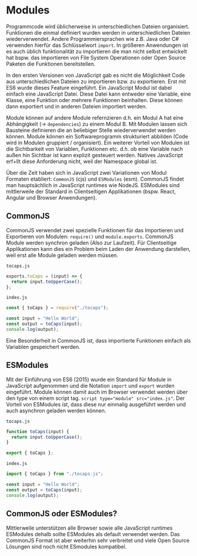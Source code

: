 # Modules

Programmcode wird üblicherweise in unterschiedlichen Dateien organisiert. Funktionen die einmal definiert wurden werden in unterschiedlichen Dateien wiederverwendet. Andere Programmiersprachen wie z.B. Java oder C# verwenden hierfür das Schlüsselwort `import`. In größeren Anwendungen ist es auch üblich funktionalität zu importieren die man nicht selbst entwickelt hat bspw. das importieren von File System Operationen oder Open Source Paketen die Funktionen bereitstellen.

In den ersten Versionen von JavaScript gab es nicht die Möglichkeit Code aus unterschiedlichen Dateien zu importieren bzw. zu exportieren. Erst mit ES6 wurde dieses Feature eingeführt. Ein JavaScript Modul ist dabei einfach eine JavaScript Datei. Diese Datei kann entweder eine Variable, eine Klasse, eine Funktion oder mehrere Funktionen beinhalten. Diese können dann exportiert und in anderen Dateien importiert werden.

Module können auf andere Module refernzieren d.h. ein Modul A hat eine Abhängigkeit (-> `dependencies`) zu einem Modul B. Mit Modulen lassen sich Bausteine definieren die an beliebiger Stelle wiederverwendet werden können. Module können ein Softwareprogramm strukturiert abbilden (Code wird in Modulen gruppiert / organisiert). Ein weiterer Vorteil von Modulen ist die Sichtbarkeit von Variablen, Funktionen etc. d.h. ob eine Variable nach außen hin Sichtbar ist kann explizit gesteuert werden. Natives JavaScript erf+llt diese Anforderung nicht, weil der Namespace global ist.

Über die Zeit haben sich in JavaScript zwei Variationen von Modul Formaten etabliert: `CommonJS` (cjs) und `ESModules` (esm). CommonJS findet man hauptsächlich in JavaScript runtimes wie NodeJS. ESModules sind mittlerweile der Standard in Clientseitigen Applikationen (bspw. React, Angular und Browser Anwendungen).

## CommonJS

CommonJS verwendet zwei spezielle Funktionen für das Importieren und Exportieren von Modulen: `require()` und `module.exports`. CommonJS Module werden synchron geladen (Also zur Laufzeit). Für Clientseitige Applikationen kann dies ein Problem beim Laden der Anwendung darstellen, weil erst alle Module geladen werden müssen.

`tocaps.js`

```js
exports.toCaps = (input) => {
  return input.toUpperCase();
};
```

`index.js`

```js
const { toCaps } = require("./tocaps");

const input = "Hello World";
const output = toCaps(input);
console.log(output);
```

Eine Besonderheit in CommonJS ist, dass importierte Funktionen einfach als Variablen gespeichert werden.

## ESModules

Mit der Einführung von ES6 (2015) wurde ein Standard für Module in JavaScript aufgenommen und die Notation `import` und `export` wurden eingeführt. Module können damit auch im Browser verwendet werden über den type von einem script tag. `script type="module" src="index.js"`. Der Vorteil von ESModules ist, dass diese nur einmalig ausgeführt werden und auch asynchron geladen werden können.

`tocaps.js`

```js
function toCaps(input) {
  return input.toUpperCase();
}

export { toCaps };
```

`index.js`

```js
import { toCaps } from "./tocaps.js";

const input = "Hello World";
const output = toCaps(input);
console.log(output);
```

## CommonJS oder ESModules?

Mittlerweile unterstützen alle Browser sowie alle JavaScript runtimes ESModules dehalb sollte ESModules als default verwendet werden. Das CommonJS Format ist aber weiterhin sehr verbreitet und viele Open Source Lösungen sind noch nicht ESmodules kompatibel.